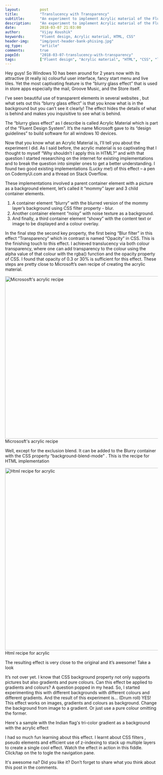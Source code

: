 ```yaml
---
layout:   		post
title:    		"Translucency with Transparency"
subtitle: 		"An experiment to implement Acrylic material of the Fluent Design System in HTML"
description:	"An experiment to implement Acrylic material of the Fluent Design System in HTML"
date:			2018-03-07 21:03:00
author: 		"Vijay Koushik"
keywords:   	"Fluent design, Acrylic material, HTML, CSS"
header-img: 	"img/post-header-bank-phising.jpg"
og_type: 		"article"
comments:       true
pageId:         "2018-03-07-translucency-with-transparency"
tags:			["Fluent design", "Acrylic material", "HTML", "CSS", "learning-experience"]
---
```

<p>
Hey guys! So Windows 10 has been around for 2 years now with its attractive (it really is) colourful user interface, fancy start menu and live tiles. Yet the most captivating feature is the “blurry glass effect” that is used in store apps especially the mail, Groove Music, and the Store itself.
</p>
<p>I’ve seen beautiful use of transparent elements in several websites , but what sets out this “blurry glass effect” is that you know what is in the background but you can’t see it clearly! The effect hides the details of what is behind and makes you inquisitive to see what is behind.</p>
<p>The “blurry glass effect” as I describe is called Acrylic Material  which is part of the “Fluent Design System”. It’s the name Microsoft gave to its “design guidelines” to build software for all windows 10 devices.</p>
<p>Now that you know what an Acrylic Material is, I’ll tell you about the experiment I did. As I said before, the acrylic material is so captivating that I thought to myself “Why shouldn’t I apply this in HTML?” and with that question I started researching on the internet for existing implementations and  to break the question into simpler ones to get a better understanding. I found two good existing implementations (Lucky me!) of this effect – a pen on CodemyUi.com  and a thread on Stack Overflow.</p>
<p>These implementations involved a parent container element with a picture as a background element, let’s called it “mommy” layer and 3 child container elements.
</p>
<ol start="1">
<li>A container element “blurry” with the blurred version of the mommy layer’s background using CSS filter property - blur.</li>
<li>Another container element “noisy” with noise texture as a background.</li>
<li>And finally, a third container element “showy” with the content text or image to be displayed and a colour overlay.</li>
</ol>
<p>In the final step the second key property, the first being “Blur filter” in this effect “Transparency” which in contrast is named “Opacity”  in CSS. This is the finishing touch to this effect. I achieved translucency via both colour transparency, where one can add transparency to the colour using the alpha value of that colour with the rgba() function and the opacity property of CSS. I found that opacity of 0.3 or 30% is sufficient for this effect. These steps are pretty close to Microsoft’s own recipe of creating the acrylic material.</p>
<a href="#">
    <img src="{{ site.baseurl }}/img/post-ms-acrylicrecipe-diagram.png" alt="Micrososft's acrylic recipe" width="800" height="534">
</a>
<span class="caption text-muted">Micrososft's acrylic recipe</span>
<p>Well, except for the exclusion blend. It can be added to the Blurry container with the CSS property “background-blend-mode" . This is the recipe for HTML implementation</p>
<a href="#">
    <img src="{{ site.baseurl }}/img/post-html-acrylicrecipe-diagram.jpg" alt="Html recipe for acrylic" width="800" height="600">
</a>
<span class="caption text-muted">Html recipe for acrylic</span>
<p>The resulting effect is very close to the original and it’s awesome! Take a look</p>
<script async src="//jsfiddle.net/svijaykoushik/ybLuvzh3/embed/result/"></script>
<p>It’s not over yet. I know that CSS background property not only supports pictures but also gradients and pure colours. Can this effect be applied to gradients and colours? A question popped in my head. So, I started experimenting this with different backgrounds with different colours and different gradients. And the result of this experiment is... (Drum roll) YES! This effect works on images, gradients and colours as background. Change the background from image to a gradient. Or just use a pure colour omitting the former. </p>
<p>Here's a sample with the Indian flag's tri-color gradient as a background with the acrylic effect</p>
<script async src="//jsfiddle.net/svijaykoushik/qoyj058m/embed/result/"></script>
<p>I had so much fun learning about this effect. I learnt about CSS filters , pseudo elements  and efficient use of z-indexing to stack up multiple layers to create a single cool effect. Watch the effect in action in this fiddle. Click/tap on the <i class="fa fa-bars"></i> to togle the navigation pane.</p>
<script async src="//jsfiddle.net/svijaykoushik/8cdbe21b/embed/result/"></script>
<p>It's awesome na? Did you like it? Don’t forget to share what you think about this post in the comments.</p>